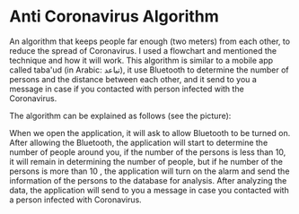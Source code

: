 # Anti Coronavirus Algorithm 

An algorithm that keeps people far enough (two meters) from each other, to reduce the spread of Coronavirus. I used a flowchart and mentioned the technique and how it will work. This algorithm is similar to a mobile app called taba'ud (in Arabic: تباعد), it use Bluetooth to determine the number of persons and the distance between each other, and it send to you a message in case if you contacted with person infected with the Coronavirus.



The algorithm can be explained as follows (see the picture):

When we open the application, it will ask to allow Bluetooth to be turned on. After allowing the Bluetooth, the application will start to determine the number of people around you, if the number of the persons is less than 10, it will remain in determining the number of people, but if he number of the persons is more than 10 , the application will turn on the alarm and send the information of the persons to the database for analysis. After analyzing the data, the application will send to you a message in case you contacted with a person infected with Coronavirus.
